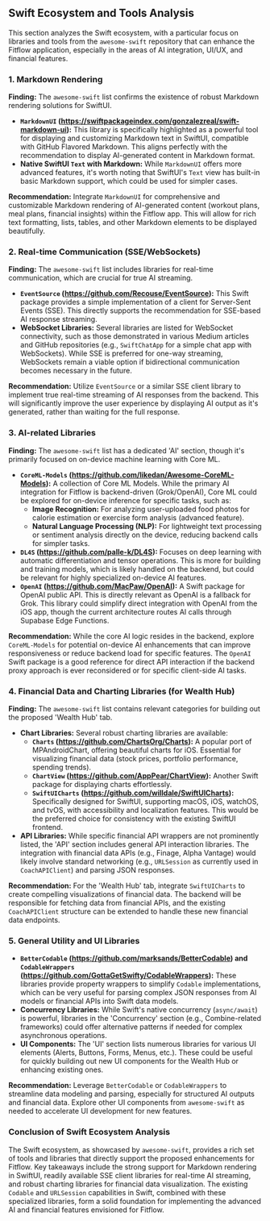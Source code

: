 
## Swift Ecosystem and Tools Analysis

This section analyzes the Swift ecosystem, with a particular focus on libraries and tools from the `awesome-swift` repository that can enhance the Fitflow application, especially in the areas of AI integration, UI/UX, and financial features.

### 1. Markdown Rendering

**Finding:** The `awesome-swift` list confirms the existence of robust Markdown rendering solutions for SwiftUI.

*   **`MarkdownUI` (https://swiftpackageindex.com/gonzalezreal/swift-markdown-ui):** This library is specifically highlighted as a powerful tool for displaying and customizing Markdown text in SwiftUI, compatible with GitHub Flavored Markdown. This aligns perfectly with the recommendation to display AI-generated content in Markdown format.
*   **Native SwiftUI `Text` with Markdown:** While `MarkdownUI` offers more advanced features, it's worth noting that SwiftUI's `Text` view has built-in basic Markdown support, which could be used for simpler cases.

**Recommendation:** Integrate `MarkdownUI` for comprehensive and customizable Markdown rendering of AI-generated content (workout plans, meal plans, financial insights) within the Fitflow app. This will allow for rich text formatting, lists, tables, and other Markdown elements to be displayed beautifully.

### 2. Real-time Communication (SSE/WebSockets)

**Finding:** The `awesome-swift` list includes libraries for real-time communication, which are crucial for true AI streaming.

*   **`EventSource` (https://github.com/Recouse/EventSource):** This Swift package provides a simple implementation of a client for Server-Sent Events (SSE). This directly supports the recommendation for SSE-based AI response streaming.
*   **WebSocket Libraries:** Several libraries are listed for WebSocket connectivity, such as those demonstrated in various Medium articles and GitHub repositories (e.g., `SwiftChatApp` for a simple chat app with WebSockets). While SSE is preferred for one-way streaming, WebSockets remain a viable option if bidirectional communication becomes necessary in the future.

**Recommendation:** Utilize `EventSource` or a similar SSE client library to implement true real-time streaming of AI responses from the backend. This will significantly improve the user experience by displaying AI output as it's generated, rather than waiting for the full response.

### 3. AI-related Libraries

**Finding:** The `awesome-swift` list has a dedicated 'AI' section, though it's primarily focused on on-device machine learning with Core ML.

*   **`CoreML-Models` (https://github.com/likedan/Awesome-CoreML-Models):** A collection of Core ML Models. While the primary AI integration for Fitflow is backend-driven (Grok/OpenAI), Core ML could be explored for on-device inference for specific tasks, such as: 
    *   **Image Recognition:** For analyzing user-uploaded food photos for calorie estimation or exercise form analysis (advanced feature).
    *   **Natural Language Processing (NLP):** For lightweight text processing or sentiment analysis directly on the device, reducing backend calls for simpler tasks.
*   **`DL4S` (https://github.com/palle-k/DL4S):** Focuses on deep learning with automatic differentiation and tensor operations. This is more for building and training models, which is likely handled on the backend, but could be relevant for highly specialized on-device AI features.
*   **`OpenAI` (https://github.com/MacPaw/OpenAI):** A Swift package for OpenAI public API. This is directly relevant as OpenAI is a fallback for Grok. This library could simplify direct integration with OpenAI from the iOS app, though the current architecture routes AI calls through Supabase Edge Functions.

**Recommendation:** While the core AI logic resides in the backend, explore `CoreML-Models` for potential on-device AI enhancements that can improve responsiveness or reduce backend load for specific features. The `OpenAI` Swift package is a good reference for direct API interaction if the backend proxy approach is ever reconsidered or for specific client-side AI tasks.

### 4. Financial Data and Charting Libraries (for Wealth Hub)

**Finding:** The `awesome-swift` list contains relevant categories for building out the proposed 'Wealth Hub' tab.

*   **Chart Libraries:** Several robust charting libraries are available:
    *   **`Charts` (https://github.com/ChartsOrg/Charts):** A popular port of MPAndroidChart, offering beautiful charts for iOS. Essential for visualizing financial data (stock prices, portfolio performance, spending trends).
    *   **`ChartView` (https://github.com/AppPear/ChartView):** Another Swift package for displaying charts effortlessly.
    *   **`SwiftUICharts` (https://github.com/willdale/SwiftUICharts):** Specifically designed for SwiftUI, supporting macOS, iOS, watchOS, and tvOS, with accessibility and localization features. This would be the preferred choice for consistency with the existing SwiftUI frontend.
*   **API Libraries:** While specific financial API wrappers are not prominently listed, the 'API' section includes general API interaction libraries. The integration with financial data APIs (e.g., Finage, Alpha Vantage) would likely involve standard networking (e.g., `URLSession` as currently used in `CoachAPIClient`) and parsing JSON responses.

**Recommendation:** For the 'Wealth Hub' tab, integrate `SwiftUICharts` to create compelling visualizations of financial data. The backend will be responsible for fetching data from financial APIs, and the existing `CoachAPIClient` structure can be extended to handle these new financial data endpoints.

### 5. General Utility and UI Libraries

*   **`BetterCodable` (https://github.com/marksands/BetterCodable) and `CodableWrappers` (https://github.com/GottaGetSwifty/CodableWrappers):** These libraries provide property wrappers to simplify `Codable` implementations, which can be very useful for parsing complex JSON responses from AI models or financial APIs into Swift data models.
*   **Concurrency Libraries:** While Swift's native concurrency (`async/await`) is powerful, libraries in the 'Concurrency' section (e.g., Combine-related frameworks) could offer alternative patterns if needed for complex asynchronous operations.
*   **UI Components:** The 'UI' section lists numerous libraries for various UI elements (Alerts, Buttons, Forms, Menus, etc.). These could be useful for quickly building out new UI components for the Wealth Hub or enhancing existing ones.

**Recommendation:** Leverage `BetterCodable` or `CodableWrappers` to streamline data modeling and parsing, especially for structured AI outputs and financial data. Explore other UI components from `awesome-swift` as needed to accelerate UI development for new features.

### Conclusion of Swift Ecosystem Analysis

The Swift ecosystem, as showcased by `awesome-swift`, provides a rich set of tools and libraries that directly support the proposed enhancements for Fitflow. Key takeaways include the strong support for Markdown rendering in SwiftUI, readily available SSE client libraries for real-time AI streaming, and robust charting libraries for financial data visualization. The existing `Codable` and `URLSession` capabilities in Swift, combined with these specialized libraries, form a solid foundation for implementing the advanced AI and financial features envisioned for Fitflow.


